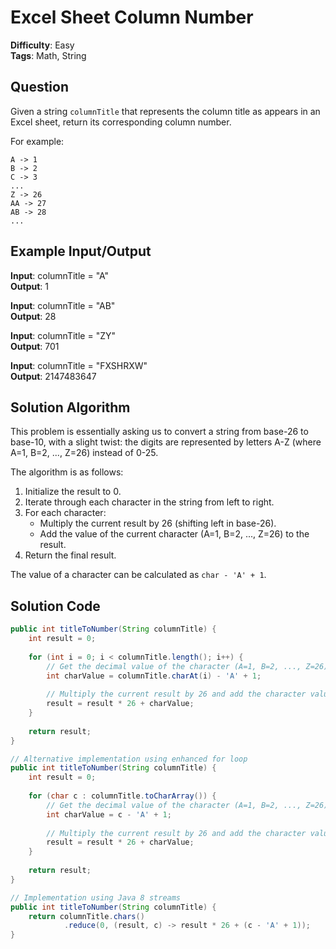 # Excel Sheet Column Number

**Difficulty**: Easy  
**Tags**: Math, String

## Question
Given a string `columnTitle` that represents the column title as appears in an Excel sheet, return its corresponding column number.

For example:
```
A -> 1
B -> 2
C -> 3
...
Z -> 26
AA -> 27
AB -> 28 
...
```

## Example Input/Output
**Input**: columnTitle = "A"  
**Output**: 1

**Input**: columnTitle = "AB"  
**Output**: 28

**Input**: columnTitle = "ZY"  
**Output**: 701

**Input**: columnTitle = "FXSHRXW"  
**Output**: 2147483647

## Solution Algorithm
This problem is essentially asking us to convert a string from base-26 to base-10, with a slight twist: the digits are represented by letters A-Z (where A=1, B=2, ..., Z=26) instead of 0-25.

The algorithm is as follows:
1. Initialize the result to 0.
2. Iterate through each character in the string from left to right.
3. For each character:
   - Multiply the current result by 26 (shifting left in base-26).
   - Add the value of the current character (A=1, B=2, ..., Z=26) to the result.
4. Return the final result.

The value of a character can be calculated as `char - 'A' + 1`.

## Solution Code
```java
public int titleToNumber(String columnTitle) {
    int result = 0;
    
    for (int i = 0; i < columnTitle.length(); i++) {
        // Get the decimal value of the character (A=1, B=2, ..., Z=26)
        int charValue = columnTitle.charAt(i) - 'A' + 1;
        
        // Multiply the current result by 26 and add the character value
        result = result * 26 + charValue;
    }
    
    return result;
}
```

```java
// Alternative implementation using enhanced for loop
public int titleToNumber(String columnTitle) {
    int result = 0;
    
    for (char c : columnTitle.toCharArray()) {
        // Get the decimal value of the character (A=1, B=2, ..., Z=26)
        int charValue = c - 'A' + 1;
        
        // Multiply the current result by 26 and add the character value
        result = result * 26 + charValue;
    }
    
    return result;
}
```

```java
// Implementation using Java 8 streams
public int titleToNumber(String columnTitle) {
    return columnTitle.chars()
            .reduce(0, (result, c) -> result * 26 + (c - 'A' + 1));
}
``` 